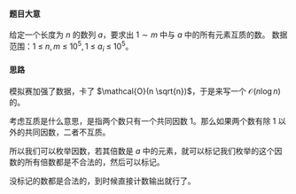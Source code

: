 #### 题目大意
给定一个长度为 $n$ 的数列 $a$，要求出 $1 \sim m$ 中与 $a$ 中的所有元素互质的数。
数据范围：$1\ \leq\ n,m\ \leq\ 10^5,1\ \leq\ a_i\ \leq\ 10^5$。
#### 思路
模拟赛加强了数据，卡了 $\mathcal{O}(n \sqrt{n})$，于是来写一个 $\mathcal{O}(n \log n)$ 的。

考虑互质是什么意思，是指两个数只有一个共同因数 $1$。那么如果两个数有除 $1$ 以外的共同因数，二者不互质。

所以我们可以枚举因数，若其倍数是 $a$ 中的元素，就可以标记我们枚举的这个因数的所有倍数都是不合法的，然后可以标记。

没标记的数都是合法的，到时候直接计数输出就行了。